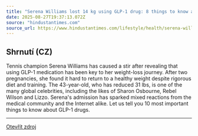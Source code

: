 ```yaml
---
title: "Serena Williams lost 14 kg using GLP-1 drug: 8 things to know about the weight loss medication"
date: 2025-08-27T19:37:13.072Z
source: "hindustantimes.com"
source_url: https://www.hindustantimes.com/lifestyle/health/serena-williams-lost-14-kg-using-glp-1-drug-8-things-to-know-about-the-weight-loss-medication-101756046354195.html
---
```


## Shrnutí (CZ)
Tennis champion Serena Williams has caused a stir after revealing that using GLP-1 medication has been key to her weight-loss journey. After two pregnancies, she found it hard to return to a healthy weight despite rigorous diet and training. The 43-year-old, who has reduced 31 lbs, is one of the many global celebrities, including the likes of Sharon Osbourne, Rebel Wilson and Lizzo. Serena's admission has sparked mixed reactions from the medical community and the Internet alike. Let us tell you 10 most important things to know about GLP-1 drugs.

---

[Otevřít zdroj](https://www.hindustantimes.com/lifestyle/health/serena-williams-lost-14-kg-using-glp-1-drug-8-things-to-know-about-the-weight-loss-medication-101756046354195.html)
